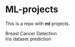 # ML-projects

This is a repo with **ml** projects.  

Breast Cancer Detection  
Iris dataset prediction
